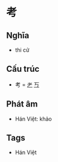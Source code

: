 # 考

## Nghĩa

* thi cử

## Cấu trúc
* 考 = [耂](耂.md) [丂](丂.md)

## Phát âm

* Hán Việt: khảo

## Tags
* Hán Việt

<script>window.HANZI_FIELD='考';</script>
